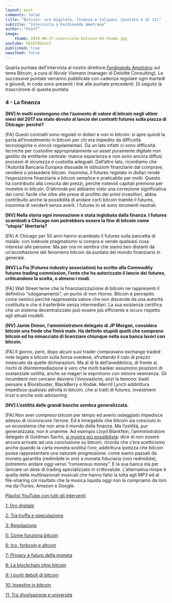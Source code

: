 ```yaml
---
layout: post
comments: false
title: "Bitcoin: oro digitale, finanza e tulipani (puntata 4 di 11)"
subtitle: "Intervista a Ferdinando Ametrano"
author: "Staff"
image:
    thumb: 2019-06-27-intervista-bitcoin-04-thumb.jpg
youtube: h6iECRbnaiY
published: true
newsfeed: false 
---
```


Quarta puntata dell'intervista al nostro direttore
[*Ferdinando Ametrano*](https://www.ametrano.net)
sul tema Bitcoin, a cura di *Nicole Vismara* (manager di Deloitte Consulting). Le successive puntate verranno pubblicate con cadenza regolare ogni martedì e giovedì, in coda sono presenti i link alle puntate precedenti. Di seguito la trascrizione di questa puntata.

### 4 - La finanza

**[NV] In molti sostengono che l’aumento di valore di bitcoin negli ultimi mesi del 2017 sia stato dovuto al lancio dei contratti futures sulla piazza di Chicago: perché?**

[FA] Questi contratti sono regolati in dollari e non in bitcoin: si apre quindi la porta all’investimento in bitcoin per chi era impedito da difficoltà tecnologiche o vincoli regolamentari. Da un lato infatti ci sono difficoltà tecniche per custodire appropriatamente un asset puramente digitale non gestito da emittente centrale: manca esperienza e non sono ancora diffusi processi di sicurezza e custodia adeguati. Dall’altro lato, ricordiamo che l'Autorità Bancaria Europea dissuade le istituzioni finanziarie dal comprare, vendere o possedere bitcoin. Insomma, il futures regolato in dollari rende l’esposizione finanziaria a bitcoin semplice e praticabile per molti. Questo ha contribuito alla crescita dei prezzi, perché notevoli capitali premono per investire in bitcoin. D’altronde poi abbiamo visto una correzione significativa dei corsi: facile che oltre alle prese di profitto dei primi investitori, abbia contribuito anche la possibilità di andare corti bitcoin tramite il futures, insomma di venderli senza averli. I futures in sé sono strumenti neutrali.

**[NV] Nella storia ogni innovazione è stata inglobata dalla finanza. I futures scambiati a Chicago non potrebbero essere la fine di bitcoin come “utopia” libertaria?**

[FA] A Chicago per 50 anni hanno scambiato il futures sulla pancetta di maiale: con lodevole pragmatismo si compra e vende qualsiasi cosa interessi alle persone. Ma per ora mi sembra che siamo ben distanti da un’accettazione del fenomeno bitcoin da puntata del mondo finanziario in generale.

**[NV] La Fia (Futures industry association) ha scritto alla Commodity futures trading commission, l’ente che ha autorizzato il lancio dei futures, criticandone la scelta, o almeno i modi.**

[FA] Wall Street teme che la finanziarizzazione di bitcoin ne rappresenti il definitivo “sdoganamento”, un punto di non ritorno. Bitcoin è percepito come nemico perché rappresenta valore che non discende da una autorità costituita e che è trasferibile senza intermediari. La sua esistenza certifica che un sistema decentralizzato può essere più efficiente e sicuro rispetto agli attuali modelli.

**[NV] Jamie Dimon, l’amministratore delegato di JP Morgan, considera bitcoin una frode che finirà male. Ha definito stupidi quelli che comprano bitcoin ed ha minacciato di licenziare chiunque nella sua banca lavori con bitcoin.**

[FA] Il giorno, però, dopo alcuni suoi trader compravano exchange traded note legate a bitcoin sulla borsa svedese, sfruttando il calo di prezzo innescato da quelle dichiarazioni. Ma al di là dell’aneddotica, di fronte ai rischi di disintermediazione è vero che molti banker assumono posizioni di sostanziale ostilità, anche se magari le esprimono con minore veemenza. Gli incumbent non cercano davvero l’innovazione, anzi la temono: basti pensare a Blockbuster, BlackBerry o Kodak. Merrill Lynch addirittura impedisce qualsiasi attività in bitcoin, che si tratti di futures, investment trust o anche solo advisoring.

**[NV] L’ostilità delle grandi banche sembra generalizzata.**

[FA] Non aver compreso bitcoin per tempo ed averlo osteggiato impedisce adesso di riconoscere l’errore. Ed è innegabile che bitcoin sia cresciuto in un ecosistema che non ama il mondo della finanza. Ma l’ostilità, pur generalizzata, non è unanime. Ad esempio Lloyd Blankfein, l’amministratore delegato di Goldman Sachs, [si mostra più possibilista](https://www.cnbc.com/2017/11/09/cnbc-exclusive-cnbc-transcript-goldman-sachs-ceo-lloyd-blankfein-speaks-with-cnbcs-kayla-tausche-today.html): dice di non essere ancora arrivato ad una conclusione su bitcoin, ricorda che c’era scetticismo anche quando la carta moneta sostituì l’oro; addirittura ipotizza che bitcoin possa rappresentare una naturale progressione: come siamo passati da moneta garantita (redimibile in oro) a moneta fiduciaria (non redimibile), potremmo andare oggi verso “consensus money”. E la sua banca sta per lanciare un desk di trading specializzato in crittovalute. L’alternativa miope è quella delle multinazionali musicali che hanno fatto la lotta agli MP3 ed al file-sharing col risultato che la musica liquida oggi non la compriamo da loro ma da iTunes, Amazon e Google.

[Playlist YouTube con tutti gli interventi](https://www.youtube.com/playlist?list=PLTLa2tRY91LKw5CrWIFFeIws08Sr7q-jC)

[1: Oro digitale](https://dgi.io/2019/06/17/intervista-bitcoin-01.html)

[2: Tra truffa e speculazione](https://dgi.io/2019/06/20/intervista-bitcoin-02.html)

[3: Regolazione](https://dgi.io/2019/06/25/intervista-bitcoin-03.html)

[5: Come funziona bitcoin](https://dgi.io/2019/07/02/intervista-bitcoin-05.html)

[6: Ico, forkcoin e altcoin](https://dgi.io/2019/07/04/intervista-bitcoin-06.html)

[7: Privacy e futuro della moneta](https://dgi.io/2019/07/09/intervista-bitcoin-07.html)

[8: La blockchain oltre bitcoin](https://dgi.io/2019/07/11/intervista-bitcoin-08.html)

[9: I punti deboli di bitcoin](https://dgi.io/2019/07/16/intervista-bitcoin-09.html)

[10: Investire in bitcoin](https://dgi.io/2019/07/18/intervista-bitcoin-10.html)

[11: Tra divulgazione e università](https://dgi.io/2019/07/23/intervista-bitcoin-11.html)
